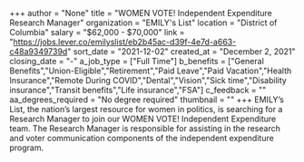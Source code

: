 +++
author = "None"
title = "WOMEN VOTE! Independent Expenditure Research Manager"
organization = "EMILY's List"
location = "District of Columbia"
salary = "$62,000 - $70,000"
link = "https://jobs.lever.co/emilyslist/eb2b45ac-d39f-4e7d-a663-c48a9349739d"
sort_date = "2021-12-02"
created_at = "December 2, 2021"
closing_date = "-"
a_job_type = ["Full Time"]
b_benefits = ["General Benefits","Union-Eligible","Retirement","Paid Leave","Paid Vacation","Health Insurance","Remote During COVID","Dental","Vision","Sick time","Disability insurance","Transit benefits","Life insurance","FSA"]
c_feedback = ""
aa_degrees_required = "No degree required"
thumbnail = ""
+++
EMILY’s List, the nation’s largest resource for women in politics, is searching for a Research Manager to join our WOMEN VOTE! Independent Expenditure team.  The Research Manager is responsible for assisting in the research and voter communication components of the independent expenditure program.